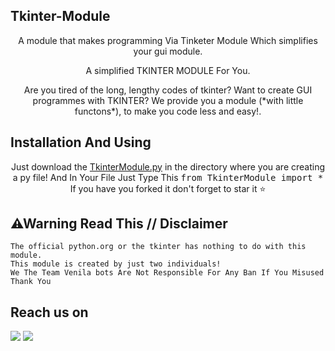 ## Tkinter-Module

<p align="center">
A module that makes programming Via Tinketer Module Which simplifies your gui module. 
<p align="center">
A simplified TKINTER MODULE For You. 
<p align="center">
Are you tired of the long, lengthy codes of tkinter?
Want to create GUI programmes with TKINTER?
We provide you a module (*with little functons*), to make you code less and easy!. 

## Installation And Using 

<p align="center">
  Just download the <a href="">TkinterModule.py</a> in the directory where you are creating a py file!
  And In Your File Just Type This <kbd>from TkinterModule import *</kbd>
If you have you forked it don't forget to star it ⭐

## ⚠Warning Read This // Disclaimer

```
The official python.org or the tkinter has nothing to do with this module. 
This module is created by just two individuals!
We The Team Venila bots Are Not Responsible For Any Ban If You Misused 
Thank You 
```
## Reach us on 

<a href="https://t.me/rohithaditya"><img src="https://img.shields.io/badge/Pm%20Us%20On%20Telegram-Rohithaditya-blue"></a>
<a href="https://t.me/parvat_R"><img src="https://img.shields.io/badge/Pm%20Us%20On%20Telegram-parvat-blue"></a>

